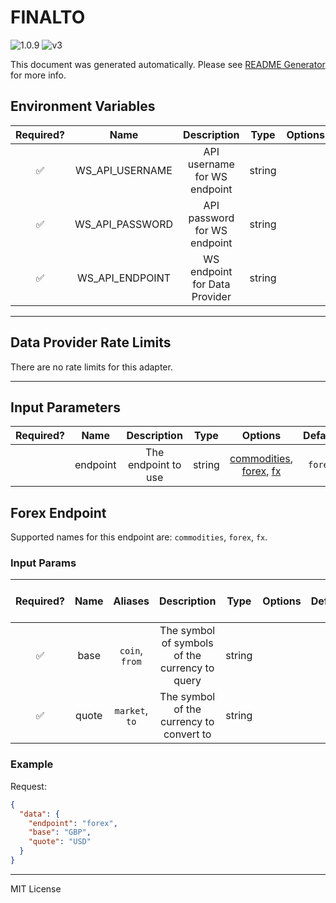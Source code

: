 # FINALTO

![1.0.9](https://img.shields.io/github/package-json/v/smartcontractkit/external-adapters-js?filename=packages/sources/finalto/package.json) ![v3](https://img.shields.io/badge/framework%20version-v3-blueviolet)

This document was generated automatically. Please see [README Generator](../../scripts#readme-generator) for more info.

## Environment Variables

| Required? |      Name       |          Description          |  Type  | Options | Default |
| :-------: | :-------------: | :---------------------------: | :----: | :-----: | :-----: |
|    ✅     | WS_API_USERNAME | API username for WS endpoint  | string |         |         |
|    ✅     | WS_API_PASSWORD | API password for WS endpoint  | string |         |         |
|    ✅     | WS_API_ENDPOINT | WS endpoint for Data Provider | string |         |         |

---

## Data Provider Rate Limits

There are no rate limits for this adapter.

---

## Input Parameters

| Required? |   Name   |     Description     |  Type  |                                     Options                                     | Default |
| :-------: | :------: | :-----------------: | :----: | :-----------------------------------------------------------------------------: | :-----: |
|           | endpoint | The endpoint to use | string | [commodities](#forex-endpoint), [forex](#forex-endpoint), [fx](#forex-endpoint) | `forex` |

## Forex Endpoint

Supported names for this endpoint are: `commodities`, `forex`, `fx`.

### Input Params

| Required? | Name  |    Aliases     |                  Description                   |  Type  | Options | Default | Depends On | Not Valid With |
| :-------: | :---: | :------------: | :--------------------------------------------: | :----: | :-----: | :-----: | :--------: | :------------: |
|    ✅     | base  | `coin`, `from` | The symbol of symbols of the currency to query | string |         |         |            |                |
|    ✅     | quote | `market`, `to` |    The symbol of the currency to convert to    | string |         |         |            |                |

### Example

Request:

```json
{
  "data": {
    "endpoint": "forex",
    "base": "GBP",
    "quote": "USD"
  }
}
```

---

MIT License
